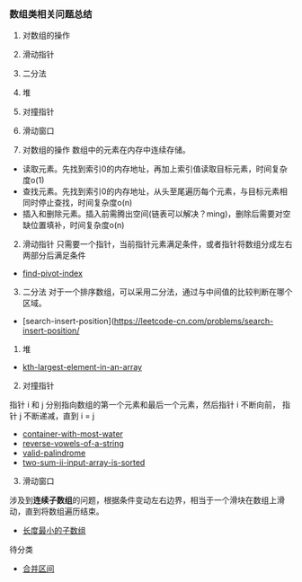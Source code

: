 ### 数组类相关问题总结
1. 对数组的操作
2. 滑动指针
3. 二分法
1. 堆
2. 对撞指针
3. 滑动窗口

1. 对数组的操作
数组中的元素在内存中连续存储。

- 读取元素。先找到索引0的内存地址，再加上索引值读取目标元素，时间复杂度o(1)
- 查找元素。先找到索引0的内存地址，从头至尾遍历每个元素，与目标元素相同时停止查找，时间复杂度o(n)
- 插入和删除元素。插入前需腾出空间(链表可以解决？ming)，删除后需要对空缺位置填补，时间复杂度o(n)

2. 滑动指针
只需要一个指针，当前指针元素满足条件，或者指针将数组分成左右两部分后满足条件
- [find-pivot-index](https://leetcode-cn.com/problems/find-pivot-index/)

3. 二分法
对于一个排序数组，可以采用二分法，通过与中间值的比较判断在哪个区域。
- [search-insert-position](https://leetcode-cn.com/problems/search-insert-position/


1. 堆
- [kth-largest-element-in-an-array](https://leetcode-cn.com/problems/kth-largest-element-in-an-array/)


2. 对撞指针

指针 i 和 j 分别指向数组的第一个元素和最后一个元素，然后指针 i 不断向前， 指针 j 不断递减，直到 i = j
- [container-with-most-water](https://leetcode-cn.com/problems/container-with-most-water/)
- [reverse-vowels-of-a-string](https://leetcode-cn.com/problems/reverse-vowels-of-a-string/)
- [valid-palindrome](https://leetcode-cn.com/problems/valid-palindrome/)
- [two-sum-ii-input-array-is-sorted](https://leetcode-cn.com/problems/two-sum-ii-input-array-is-sorted/)

3. 滑动窗口

涉及到**连续子数组**的问题，根据条件变动左右边界，相当于一个滑块在数组上滑动，直到将数组遍历结束。

- [长度最小的子数组](https://leetcode-cn.com/problems/minimum-size-subarray-sum/)


待分类
- [合并区间](https://leetcode-cn.com/problems/merge-intervals/)